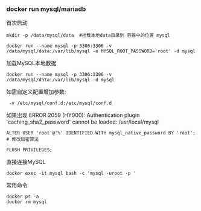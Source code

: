 ### docker run mysql/mariadb

首次启动

```
mkdir -p /data/mysql/data  #挂载本地data目录到 容器中的位置 mysql

docker run --name mysql -p 3306:3306 -v /data/mysql/data:/var/lib/mysql -e MYSQL_ROOT_PASSWORD='root' -d mysql
```
加载MySQL本地数据
``` 
docker run --name mysql -p 3306:3306 -v /data/mysql/data:/var/lib/mysql -d mysql
```

如需自定义配置增加参数:

```
 -v /etc/mysql/conf.d:/etc/mysql/conf.d
```
 
如果出现
ERROR 2059 (HY000): Authentication plugin 'caching_sha2_password' cannot be loaded: /usr/local/mysql

```
ALTER USER 'root'@'%' IDENTIFIED WITH mysql_native_password BY 'root'; # 修改加密算法

FLUSH PRIVILEGES;
```

直接连接MySQL 

```
docker exec -it mysql bash -c 'mysql -uroot -p '
```

常用命令

```
docker ps -a
docker rm mysql 
```
